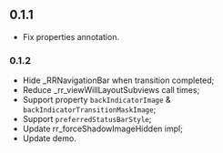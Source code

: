 ## 0.1.1

- Fix properties annotation.

### 0.1.2

- Hide _RRNavigationBar when transition completed;
- Reduce _rr_viewWillLayoutSubviews call times;
- Support property `backIndicatorImage` & `backIndicatorTransitionMaskImage`;
- Support `preferredStatusBarStyle`;
- Update rr_forceShadowImageHidden impl;
- Update demo.

